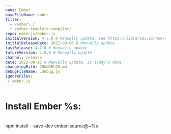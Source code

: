 ```yaml
---
name: Ember
baseFileName: ember
filter:
  - /ember\./
  - /ember-template-compiler/
repo: emberjs/ember.js
initialVersion: 4.7.0 # Manually update, see https://libraries.io/npm/ember-source throughout
initialReleaseDate: 2022-09-06 # Manually update
lastRelease: 4.7.0 # Manually update
futureVersion: 4.8.0 # Manually update
channel: release
date: 2022-09-15 # Manually update, is today's date
changelogPath: CHANGELOG.md
debugFileName: .debug.js
ignoreFiles:
 - ember.js
---
```

# Install Ember %s:
<br>
npm install --save-dev ember-source@~%s
